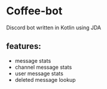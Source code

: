 # Coffee-bot

Discord bot written in Kotlin using JDA

features:
---

 - message stats
 - channel message stats
 - user message stats
 - deleted message lookup